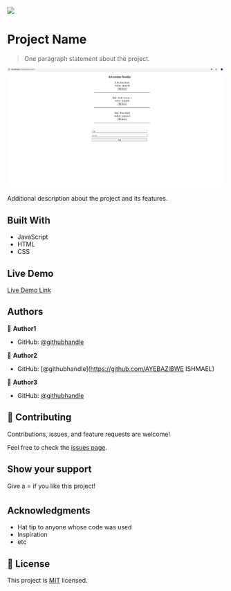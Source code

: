 ![](https://img.shields.io/badge/Microverse-blueviolet)

# Project Name

> One paragraph statement about the project.

![screenshot](./Assets/ab.png)

Additional description about the project and its features.

## Built With

- JavaScript 
- HTML
- CSS

## Live Demo

[Live Demo Link]()



## Authors

👤 **Author1**

- GitHub: [@githubhandle](https://github.com/ShadyShawkat)

👤 **Author2**

- GitHub: [@githubhandle](https://github.com/AYEBAZIBWE ISHMAEL)

👤 **Author3**

- GitHub: [@githubhandle](https://github.com/angelacuahutle)


## 🤝 Contributing

Contributions, issues, and feature requests are welcome!

Feel free to check the [issues page](../../issues/).

## Show your support

Give a ⭐️ if you like this project!

## Acknowledgments

- Hat tip to anyone whose code was used
- Inspiration
- etc

## 📝 License

This project is [MIT](./MIT.md) licensed.

